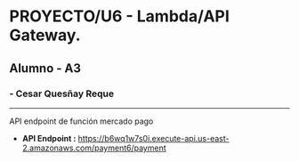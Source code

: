 # **PROYECTO/U6 - Lambda/API Gateway.**

## **Alumno - A3**
### **- Cesar Quesñay Reque**

___

API endpoint de función mercado pago
- **API Endpoint  :** https://b6wq1w7s0i.execute-api.us-east-2.amazonaws.com/payment6/payment